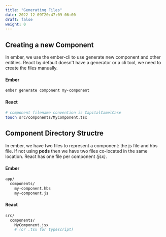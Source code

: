 ```yaml
---
title: "Generating Files"
date: 2022-12-09T20:47:09-06:00
draft: false
weight: 0
---
```


## Creating a new Component

In ember, we use the ember-cli to use generate new component and other entities.
React by default doesn't have a generator or a cli tool, we need to create the files manually.

<div class="lg:flex justify-around lg:space-x-8">

<div class="lg:w-1/2 ember">

#### Ember
```bash
ember generate component my-component

```

</div>
<div class="lg:w-1/2 react">

#### React
```bash
# component filename convention is CapitalCamelCase
touch src/components/MyComponent.tsx
```
</div>
</div>

## Component Directory Structre

In ember, we have two files to represent a component: the js file and hbs file. 
If not using **pods** then we have two files co-located in the same location.
React has one file per component _(jsx)_.
<div class="lg:flex justify-around lg:space-x-8">
<div class="lg:w-1/2 ember">


#### Ember
```bash
app/
  components/
    my-component.hbs
    my-component.js
```
</div>

<div class="lg:w-1/2 react">

#### React
```bash
src/
  components/
    MyComponent.jsx  
    # (or .tsx for typescript)   
```

</div>
</div>

